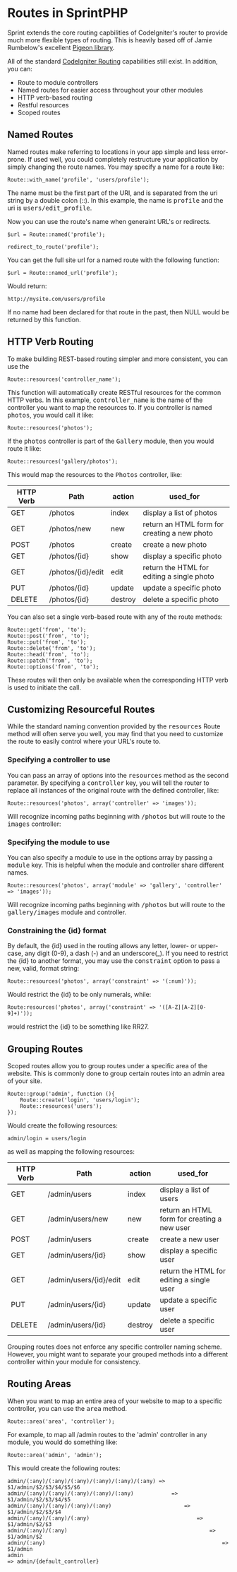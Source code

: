 # Routes in SprintPHP

Sprint extends the core routing capbilities of CodeIgniter's router to provide much more flexible types of routing. This is heavily based off of Jamie Rumbelow's excellent [Pigeon library](https://github.com/jamierumbelow/pigeon).

All of the standard [CodeIgniter Routing](http://ellislab.com/codeigniter/user-guide/general/routing.html) capabilities still exist. In addition, you can:

- Route to module controllers
- Named routes for easier access throughout your other modules
- HTTP verb-based routing
- Restful resources
- Scoped routes

## Named Routes

Named routes make referring to locations in your app simple and less error-prone. If used well, you could completely restructure your application by simply changing the route names. You may specify a name for a route like:

    Route::with_name('profile', 'users/profile');

The name must be the first part of the URI, and is separated from the uri string by a double colon (::). In this example, the name is <tt>profile</tt> and the uri is <tt>users/edit_profile</tt>.

Now you can use the route's name when generaint URL's or redirects.

    $url = Route::named('profile');

    redirect_to_route('profile');

You can get the full site url for a named route with the following function:

    $url = Route::named_url('profile');

Would return:

    http://mysite.com/users/profile

If no name had been declared for that route in the past, then NULL would be returned by this function.


## HTTP Verb Routing

To make building REST-based routing simpler and more consistent, you can use the

    Route::resources('controller_name');

This function will automatically create RESTful resources for the common HTTP verbs. In this example, <tt>controller_name</tt> is the name of the controller you want to map the resources to. If you controller is named <tt>photos</tt>, you would call it like:

    Route::resources('photos');

If the <tt>photos</tt> controller is part of the <tt>Gallery</tt> module, then you would route it like:

    Route::resources('gallery/photos');

This would map the resources to the <tt>Photos</tt> controller, like:

HTTP Verb   |  Path  			|  action   |  used_for
------------|-------------------|-----------|----------------
GET 		| /photos 			| index 	| display a list of photos
GET 		| /photos/new		| new		| return an HTML form for creating a new photo
POST		| /photos 			| create	| create a new photo
GET 		| /photos/{id} 		| show 		| display a specific photo
GET 		| /photos/{id}/edit | edit 		| return the HTML for editing a single photo
PUT 		| /photos/{id} 		| update	| update a specific photo
DELETE 		| /photos/{id} 		| destroy 	| delete a specific photo


You can also set a single verb-based route with any of the route methods:

    Route::get('from', 'to');
    Route::post('from', 'to');
    Route::put('from', 'to');
    Route::delete('from', 'to');
    Route::head('from', 'to');
    Route::patch('from', 'to');
    Route::options('from', 'to');

These routes will then only be available when the corresponding HTTP verb is used to initiate the call.


## Customizing Resourceful Routes

While the standard naming convention provided by the <tt>resources</tt> Route method will often serve you well, you may find that you need to customize the route
to easily control where your URL's route to.

### Specifying a controller to use

You can pass an array of options into the <tt>resources</tt> method as the second parameter. By specifying a <tt>controller</tt> key, you will tell the router to replace all instances of the original route with the defined controller, like:

    Route::resources('photos', array('controller' => 'images'));

Will recognize incoming paths beginning with <tt>/photos</tt> but will route to the <tt>images</tt> controller:

### Specifying the module to use

You can also specify a module to use in the options array by passing a <tt>module</tt> key. This is helpful when the module and controller share different names.

    Route::resources('photos', array('module' => 'gallery', 'controller' => 'images'));

Will recognize incoming paths beginning with <tt>/photos</tt> but will route to the <tt>gallery/images</tt> module and controller.

### Constraining the {id} format

By default, the {id} used in the routing allows any letter, lower- or upper-case, any digit (0-9), a dash (-) and an underscore(_). If you need to restrict the {id} to another format, you may use the <tt>constraint</tt> option to pass a new, valid, format string:

    Route::resources('photos', array('constraint' => '(:num)'));

 Would restrict the {id} to be only numerals, while:

    Route:resources('photos', array('constraint' => '([A-Z][A-Z][0-9]+)'));

would restrict the {id} to be something like RR27.


## Grouping Routes

Scoped routes allow you to group routes under a specific area of the website. This is commonly done to group certain routes into an admin area of your site.

    Route::group('admin', function (){
    	Route::create('login', 'users/login');
    	Route::resources('users');
    });

Would create the following resources:

    admin/login = users/login

as well as mapping the following resources:

HTTP Verb   |  Path  			        |  action   |  used_for
------------|---------------------------|-----------|----------------
GET 		| /admin/users 				| index 	| display a list of users
GET 		| /admin/users/new			| new		| return an HTML form for creating a new user
POST		| /admin/users 				| create	| create a new user
GET 		| /admin/users/{id} 		| show 		| display a specific user
GET 		| /admin/users/{id}/edit  	| edit 		| return the HTML for editing a single user
PUT 		| /admin/users/{id} 		| update	| update a specific user
DELETE 		| /admin/users/{id} 		| destroy 	| delete a specific user

Grouping routes does not enforce any specific controller naming scheme. However, you might want to separate your grouped methods into a different controller within your module for consistency.

## Routing Areas

When you want to map an entire area of your website to map to a specific controller, you can use the <tt>area</tt> method.

    Route::area('area', 'controller');

For example, to map all /admin routes to the 'admin' controller in any module, you would do something like: 

    Route::area('admin', 'admin');
    
This would create the following routes: 

    admin/(:any)/(:any)/(:any)/(:any)/(:any)/(:any)	=> $1/admin/$2/$3/$4/$5/$6
    admin/(:any)/(:any)/(:any)/(:any)/(:any) 			=> $1/admin/$2/$3/$4/$5
    admin/(:any)/(:any)/(:any)/(:any) 						=> $1/admin/$2/$3/$4
    admin/(:any)/(:any)/(:any)	 								=> $1/admin/$2/$3
    admin/(:any)/(:any) 											=> $1/admin/$2
    admin/(:any) 														=> $1/admin
    admin 																	=> admin/{default_controller}